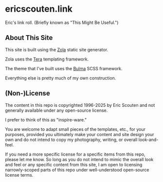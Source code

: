# ericscouten.link

Eric's link roll. (Briefly known as "This Might Be Useful.")

## About This Site

This site is built using the [Zola](https://www.getzola.org/documentation) static site generator.

Zola uses the [Tera](https://tera.netlify.app) templating framework.

The theme that I've built uses the [Bulma](https://bulma.io/documentation/customize/with-sass-cli/) SCSS framework.

Everything else is pretty much of my own construction.

## (Non-)License

The content in this repo is copyrighted 1996-2025 by Eric Scouten and not generally available under any open-source license.

I prefer to think of this as "inspire-ware."

You are welcome to adapt small pieces of the templates, etc., for your purposes, provided you ultimately make your content and site design your own and do not intend to copy my photography, writing, or overall look-and-feel.

If you need a more specific license for a specific items from this repo, please let me know. So long as you do not intend to mimic the overall look and feel or any specific content from this site, I am open to licensing narrowly-scoped parts of this repo under well-understood open-source license terms.
